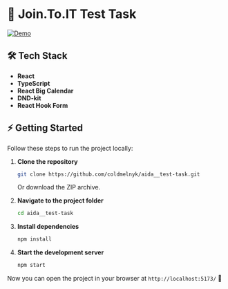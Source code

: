# 🚀 Join.To.IT Test Task

[![Demo](https://img.shields.io/badge/DEMO-LINK-blue?style=for-the-badge)](https://coldmelnyk.github.io/aida__test-task/)

## 🛠 Tech Stack
- **React**
- **TypeScript**
- **React Big Calendar**
- **DND-kit**
- **React Hook Form**

## ⚡ Getting Started

Follow these steps to run the project locally:

1. **Clone the repository**
   ```sh
   git clone https://github.com/coldmelnyk/aida__test-task.git
   ```
   Or download the ZIP archive.

2. **Navigate to the project folder**
   ```sh
   cd aida__test-task
   ```

3. **Install dependencies**
   ```sh
   npm install
   ```

4. **Start the development server**
   ```sh
   npm start
   ```

Now you can open the project in your browser at `http://localhost:5173/` 🚀

